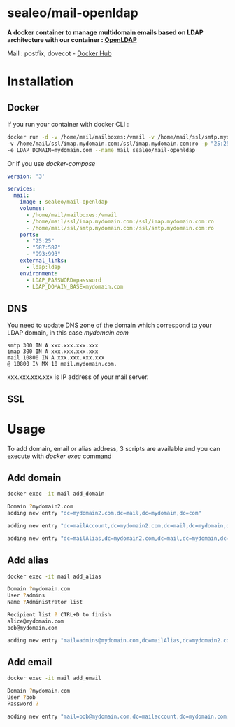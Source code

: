 # sealeo/mail-openldap

**A docker container to manage multidomain emails based on LDAP architecture with our container : [OpenLDAP](https://hub.docker.com/r/sealeo/openldap/)**

[hub]: https://hub.docker.com/r/sealeo/mail-openldap/mail

Mail : postfix, dovecot - [Docker Hub](https://hub.docker.com/r/sealeo/mail-openldap/) 

# Installation

## Docker

If you run your container with docker CLI :
```bash
docker run -d -v /home/mail/mailboxes:/vmail -v /home/mail/ssl/smtp.mydomain.com:/ssl/smtp.mydomain.com:ro \
-v /home/mail/ssl/imap.mydomain.com:/ssl/imap.mydomain.com:ro -p "25:25" -p "587:587" -p "993:993" -e LDAP_PASSWORD=password \
-e LDAP_DOMAIN=mydomain.com --name mail sealeo/mail-openldap
```

Or if you use *docker-compose*

```yaml
version: '3'

services:
  mail:
    image : sealeo/mail-openldap
    volumes:
      - /home/mail/mailboxes:/vmail
      - /home/mail/ssl/imap.mydomain.com:/ssl/imap.mydomain.com:ro
      - /home/mail/ssl/smtp.mydomain.com:/ssl/smtp.mydomain.com:ro
    ports:
      - "25:25"
      - "587:587"
      - "993:993"
    external_links:
      - ldap:ldap
    environment:
      - LDAP_PASSWORD=password
      - LDAP_DOMAIN_BASE=mydomain.com
```

## DNS

You need to update DNS zone of the domain which correspond to your LDAP domain, in this case *mydomain.com*

```
smtp 300 IN A xxx.xxx.xxx.xxx
imap 300 IN A xxx.xxx.xxx.xxx
mail 10800 IN A xxx.xxx.xxx.xxx
@ 10800 IN MX 10 mail.mydomain.com.
```
xxx.xxx.xxx.xxx is IP address of your mail server.

## SSL



# Usage

To add domain, email or alias address, 3 scripts are available and you can execute 
with *docker exec* command

## Add domain

```bash
docker exec -it mail add_domain

Domain ?mydomain2.com
adding new entry "dc=mydomain2.com,dc=mail,dc=mydomain,dc=com"

adding new entry "dc=mailAccount,dc=mydomain2.com,dc=mail,dc=mydomain,dc=com"

adding new entry "dc=mailAlias,dc=mydomain2.com,dc=mail,dc=mydomain,dc=com"
```

## Add alias

```bash
docker exec -it mail add_alias

Domain ?mydomain.com
User ?admins
Name ?Administrator list

Recipient list ? CTRL+D to finish
alice@mydomain.com
bob@mydomain.com

adding new entry "mail=admins@mydomain.com,dc=mailAlias,dc=mydomain2.com,dc=mail,dc=mydomain,dc=com"
```

## Add email

```bash
docker exec -it mail add_email

Domain ?mydomain.com
User ?bob
Password ?

adding new entry "mail=bob@mydomain.com,dc=mailaccount,dc=mydomain.com,dc=mail,dc=mydomain,dc=com"
```

